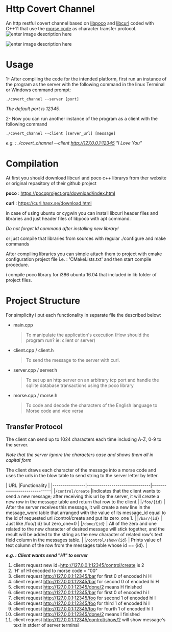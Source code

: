 # Http Covert Channel
An http restful covert channel based on [libpoco](https://github.com/pocoproject/poco) and [libcurl](https://github.com/curl/curl) coded with C++11 that use the [morse code](https://en.wikipedia.org/wiki/Morse_code) as character transfer protocol.
![enter image description here](https://lh3.googleusercontent.com/GIXr4-0IBQnzQna-wV37gslHdfi7n8awQPJMR4vDBPc1Zt2BOvG13v5RojjWrIT9gHKGf6sla3nNFCUhLSpyhsVbTLfHCpWKYdPf8DqXCaX8LyZ44w-rqaxYtxIUfpWxDPH9yhYhmNQMbEeXDYnm7CuJU9461eu08a12fzcYRa6-a7geu-JZiHVyHbiS636GZIfbY7pZpJ4zm03hqmNqLMriHJBkD04gRezQ4clto2b3KkaS2mA2ekxpfwp63oOy1XRse7VZZ1k-FRZBER9-DYPpJneWcT7xCj8ncZULngJI2lranoaW7L7eyVyyUXE47oKY7Ns4ubZ6NE2fnAZge2ALrmXr_G9h-zOxq7ZRaryKbR5Pzu44GgncUR1vFcUb7ZQBCuid1uRPFQO8Jw-_9ehaQ6WcEMO4d8I6cZZJt2rFEokaJgcprIowAJ2YtvkJ-agzPmjAo4j0qz02_trMFObu9hYebj9VcdWWOvsVprGSk5zMcsakyEc7iiqVBfctmklgtFiqXGGJ4DbEuvpDaEGDvkIBNyejSOrcskm11CI5pAO0z_Ik5ZBWtKaWGmRIlX25iauAEAPLrB7M_jA8euzMJvgpKL33Ph4DeQ=w978-h580-no)

![enter image description here](https://lh3.googleusercontent.com/q71ID9Ki2qW-TeP8r4zjKKsRTBr6sjeU_BoJiFmBuRhU9bFn3fCNPqbMi2We0RotRjOxTGojBxoyeKFjVgdcWutkzsTddpXG0ankGopfKQixv0Ma6YjEvzvTJ5OXSNGdm9cebcyFT7rBsB1AKNtCa4zuTkug5xyeiwUlPnrL2PBE8h5UzBBirBuM3WUWt3BugY57MR2DdruxLVEK-3Ote9x3Cul9SFrtlX6KolopvYnunW3799Ekg0wPv0mopshGWrpHNY-a2Plqc7X_ooLlYge8dceSiVDmuNQnN4c3BMliITgpXC_lZ07POnycy6UTteZQi503xWXK1GovsJFcnFp5nnpsafKdmHNwRiuC9EuLlldOQE6eNapMUygxLsabMTkYVL7kbL4NJC96JSYliVmGKET2U-AfU3bakBKcNRQMwMT-9SbAoPE0eHD8FdSGBe9QdeQ14zkz4JEq2l_JhsDsaxrJG6pkU7x8nLmXG4aEUI5sMIMozuwCa0wsBUYzoKZfJY93wuCS6XF61l1Pz6rWFz8vnlceL-oX6xswrn8L_uOfgcfH1O92uaKlms71hTQEMQXm4pzfoP4y9RiNLRNTsU_ebH6BwflFRg=w450-h580-no)
# Usage

1- After compiling the code for the intended platform, first run an instance of the program as the server with the following command in the linux Terminal or Windows command prompt:

    ./covert_channel --server [port]
  *The default port is 12345.*

2- Now you can run another instance of the program as a client with the following command

    ./covert_channel --client [server_url] [message]
 *e.g. : ./covert_channel --client http://127.0.0.1:12345 "I Love You"*

# Compilation
At first you should download libcurl and poco c++ librarys from ther website or original repasitory of their github project

**poco** : https://pocoproject.org/download/index.html

**curl** : https://curl.haxx.se/download.html

in case of using ubuntu or cygwin you can install libcurl header files and libraries and just header files of libpoco with apt command.

*Do not forget ld command after installing new library!*

or just compile that libraries from sources with regular ./configure and make commands

After compiling libraries you can simple attach them to project with cmake configuration project file i.e. : 'CMakeLists.txt' and then start compile procedure.

i compile poco library for i386 ubuntu 16.04 that included in lib folder of project files.

# Project Structure

For simplicity i put each functionality in separate file the described below:

- main.cpp
	> To manipulate the application's execution (How should the program run? ie: client or server)

- client.cpp / client.h
	> To send the message to the server with curl.

- server.cpp / server.h
	> To set up an http server on an arbitrary tcp port and handle the sqllite database transactions using the poco library

- morse.cpp / morse.h
	> To code and decode the characters of the English language to Morse code and vice versa

## Transfer Protocol

The client can send up to 1024 characters each time including A-Z, 0-9 to the server.

*Note that the server ignore the characters case and shows them all in capital form*

The client draws each character of the message into a morse code and uses the urls in the blow table to send string to the server letter by letter.

|                URL                         |Functionality                         |
|----------------|-------------------------------|-----------------------------|
|`/control/create`            |Indicates that the client wants to send a new message; after receiving this url by the server, it will create a new row in the message table and return that row to the client.|
|`/foo/{id}`            | After the server receives this message, it will create a new line in the message_word table that arranged with the value of its message_id equal to the id of requested url /control/create and put its zero_one 1.            |
|`/bar/{id}`            | Just like /foo/{id} but zero_one=0 |
|`/done/{id}`            | All of the zero and one related to the new character of desired message will stick together, and the result will be added to the string as the new character of related row's text field column in the messages table. |
|`/control/show/{id}`            | Prints value of text column of the row from the messages table whose id == {id}. |


***e.g. : Client wants send "HI" to server***


 1. client request new id=http://127.0.0.1:12345/control/create is 2
 2. 'H' of HI encoded to morse code = "00"
 3. client request http://127.0.0.1:12345/bar for first 0 of encoded hi H
 4. client request http://127.0.0.1:12345/bar for second 0 of encoded hi H
 5. client request http://127.0.0.1:12345/done/2 means H finished
 6. client request http://127.0.0.1:12345/bar for first 0 of encoded hi I
 7. client request http://127.0.0.1:12345/foo for second 1 of encoded hi I
 8. client request http://127.0.0.1:12345/foo for third 1 of encoded hi I
 9. client request http://127.0.0.1:12345/foo for fourth 1 of encoded hi I
 10. client request http://127.0.0.1:12345/done/2 means I finished
 11. client request http://127.0.0.1:12345/control/show/2 will show message's text in stderr of server terminal